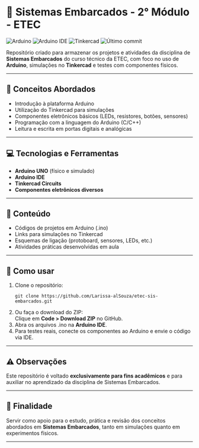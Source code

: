 <h1>🔌 Sistemas Embarcados - 2° Módulo - ETEC</h1>

<p>
  <img src="https://img.shields.io/badge/platform-Arduino-00979D?logo=arduino&logoColor=white" alt="Arduino" />
  <img src="https://img.shields.io/badge/IDE-Arduino%20IDE-00979D?logo=arduino&logoColor=white" alt="Arduino IDE" />
  <img src="https://img.shields.io/badge/simulator-Tinkercad-orange?logo=autodesk&logoColor=white" alt="Tinkercad" />
  <img src="https://img.shields.io/github/last-commit/Larissa-alSouza/etec-sistemas-embarcados" alt="Último commit" />
</p>

<p>
  Repositório criado para armazenar os projetos e atividades da disciplina de <strong>Sistemas Embarcados</strong> do curso técnico da ETEC, com foco no uso de <strong>Arduino</strong>, simulações no <strong>Tinkercad</strong> e testes com componentes físicos.
</p>

<hr />

<h2>📘 Conceitos Abordados</h2>
<ul>
  <li>Introdução à plataforma Arduino</li>
  <li>Utilização do Tinkercad para simulações</li>
  <li>Componentes eletrônicos básicos (LEDs, resistores, botões, sensores)</li>
  <li>Programação com a linguagem do Arduino (C/C++)</li>
  <li>Leitura e escrita em portas digitais e analógicas</li>
</ul>

<hr />

<h2>💻 Tecnologias e Ferramentas</h2>
<ul>
  <li><strong>Arduino UNO</strong> (físico e simulado)</li>
  <li><strong>Arduino IDE</strong></li>
  <li><strong>Tinkercad Circuits</strong></li>
  <li><strong>Componentes eletrônicos diversos</strong></li>
</ul>

<hr />

<h2>📂 Conteúdo</h2>
<ul>
  <li>Códigos de projetos em Arduino (.ino)</li>
  <li>Links para simulações no Tinkercad</li>
  <li>Esquemas de ligação (protoboard, sensores, LEDs, etc.)</li>
  <li>Atividades práticas desenvolvidas em aula</li>
</ul>

<hr />

<h2>🚀 Como usar</h2>
<ol>
  <li>
    Clone o repositório:
    <pre><code>git clone https://github.com/Larissa-alSouza/etec-sis-embarcados.git</code></pre>
  </li>
  <li>Ou faça o download do ZIP:<br />
    Clique em <strong>Code &gt; Download ZIP</strong> no GitHub.
  </li>
  <li>Abra os arquivos .ino na <strong>Arduino IDE</strong>.</li>
  <li>Para testes reais, conecte os componentes ao Arduino e envie o código via IDE.</li>
</ol>

<hr />

<h2>⚠️ Observações</h2>
<p>Este repositório é voltado <strong>exclusivamente para fins acadêmicos</strong> e para auxiliar no aprendizado da disciplina de Sistemas Embarcados.</p>

<hr />

<h2>🎯 Finalidade</h2>
<p>Servir como apoio para o estudo, prática e revisão dos conceitos abordados em <strong>Sistemas Embarcados</strong>, tanto em simulações quanto em experimentos físicos.</p>

<hr />
